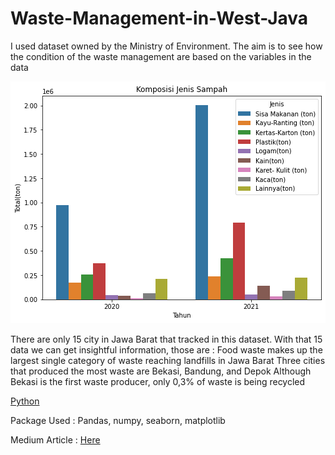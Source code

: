 # Waste-Management-in-West-Java

I used dataset owned by the Ministry of Environment. The aim is to see how the condition of the waste management are based on the variables in the data

![image](https://github.com/dewikinasih/Waste-Management-in-West-Java/blob/0ac7ba63534cabf53860992794112b11134d9533/jenis.png)

There are only 15 city in Jawa Barat that tracked in this dataset. With that 15 data we can get insightful information, those are :
Food waste makes up the largest single category of waste reaching landfills in Jawa Barat
Three cities that produced the most waste are Bekasi, Bandung, and Depok
Although Bekasi is the first waste producer, only 0,3% of waste is being recycled

[Python](https://github.com/dewikinasih/Waste-Management-in-West-Java/blob/e47de94f4753447af4ac942630d83c934492e0f5/EDA_Sampah_Jabar.ipynb)

Package Used : Pandas, numpy, seaborn, matplotlib

Medium Article : [Here](https://dewikinasih.medium.com/menilik-kondisi-pengelolaan-sampah-di-jawa-barat-a830aef4a140)
